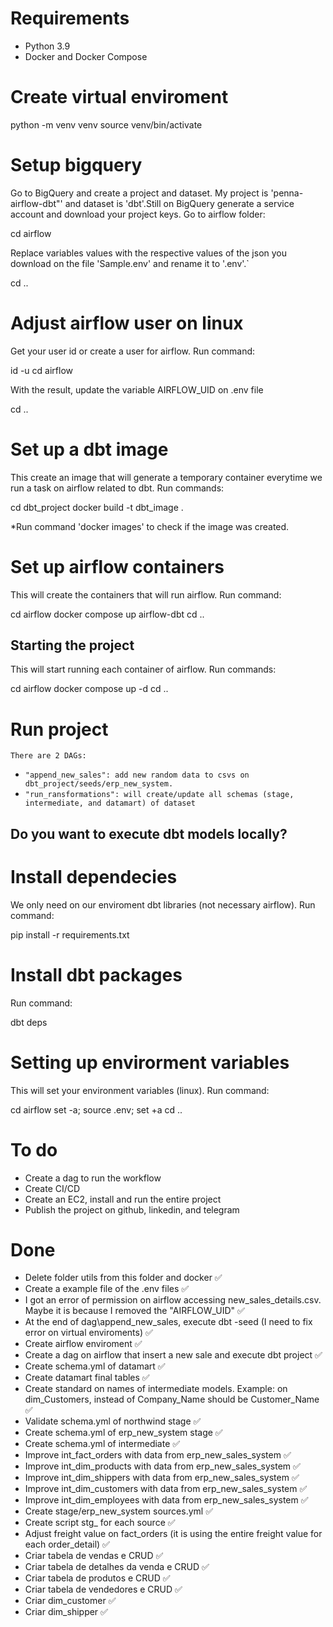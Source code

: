 # Requirements
  - Python 3.9
  - Docker and Docker Compose


# Create virtual enviroment
python -m venv venv
source venv/bin/activate


# Setup bigquery
Go to BigQuery and create a project and dataset. My project is 'penna-airflow-dbt"' and dataset is 'dbt'.Still on BigQuery generate a service account and download your project keys. Go to airflow folder:

cd airflow

Replace variables values with the respective values of the json you download on the file 'Sample.env' and rename it to '.env'.`

cd ..

# Adjust airflow user on linux
Get your user id or create a user for airflow. Run command:

id -u
cd airflow

With the result, update the variable AIRFLOW_UID on .env file

cd ..


# Set up a dbt image
This create an image that will generate a temporary container everytime we run a task on airflow related to dbt. Run commands:

cd dbt_project
docker build -t dbt_image .

*Run command 'docker images' to check if the image was created.

# Set up airflow containers
This will create the containers that will run airflow. Run command:

cd airflow
docker compose up airflow-dbt
cd ..


## Starting the project
This will start running each container of airflow. Run commands:

cd airflow
docker compose up -d
cd ..

# Run project
`There are 2 DAGs:`
  - `"append_new_sales": add new random data to csvs on dbt_project/seeds/erp_new_system.`
  - `"run_ransformations": will create/update all schemas (stage, intermediate, and datamart) of dataset`


## Do you want to execute dbt models locally?

# Install dependecies
We only need on our enviroment dbt libraries (not necessary airflow). Run command:

pip install -r requirements.txt


# Install dbt packages
Run command:

dbt deps

# Setting up envirorment variables
This will set your environment variables (linux). Run command:

cd airflow
set -a; source .env; set +a
cd ..

# To do
- Create a dag to run the workflow
- Create CI/CD
- Create an EC2, install and run the entire project
- Publish the project on github, linkedin, and telegram

# Done
- Delete folder utils from this folder and docker ✅
- Create a example file of the .env files ✅
- I got an error of permission on airflow accessing new_sales_details.csv. Maybe it is because I removed the "AIRFLOW_UID" ✅
- At the end of dag\append_new_sales, execute dbt -seed (I need to fix error on virtual enviroments) ✅
- Create airflow enviroment ✅
- Create a dag on airflow that insert a new sale and execute dbt project ✅
- Create schema.yml of datamart ✅
- Create datamart final tables ✅
- Create standard on names of intermediate models. Example: on dim_Customers, instead of Company_Name should be Customer_Name ✅
- Validate schema.yml of northwind stage ✅
- Create schema.yml of erp_new_system stage ✅
- Create schema.yml of intermediate ✅
- Improve int_fact_orders with data from erp_new_sales_system ✅
- Improve int_dim_products with data from erp_new_sales_system ✅
- Improve int_dim_shippers with data from erp_new_sales_system ✅
- Improve int_dim_customers with data from erp_new_sales_system ✅
- Improve int_dim_employees with data from erp_new_sales_system ✅
- Create stage/erp_new_system sources.yml ✅
- Create script stg_ for each source ✅
- Adjust freight value on fact_orders (it is using the entire freight value for each order_detail) ✅
- Criar tabela de vendas e CRUD ✅
- Criar tabela de detalhes da venda e CRUD ✅
- Criar tabela de produtos e CRUD ✅
- Criar tabela de vendedores e CRUD ✅
- Criar dim_customer ✅
- Criar dim_shipper ✅